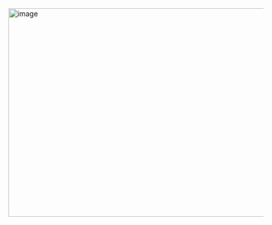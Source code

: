 <img width="584" height="412" alt="image" src="https://github.com/user-attachments/assets/0a8e91b3-124b-40cd-93d1-b117973bfa8d" />
